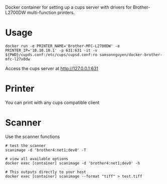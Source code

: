 Docker container for setting up a cups server with drivers for Brother-L2700DW multi-function printers.

Usage
===
```
docker run -e PRINTER_NAME='Brother-MFC-L2700DW' -e PRINTER_IP='10.10.10.1' -p 631:631 -it -v ${PWD}/cupds.conf:/etc/cups/cupsd.conf:ro samsonnguyen/docker-brother-mfc-l27x0dw
```

Access the cups server at http://127.0.0.1:631

Printer
===

You can print with any cups compatible client

Scanner
===

Use the scanner functions

```
# test the scanner
scanimage -d 'brother4:net1;dev0' -T

# view all available options
docker exec [container] scanimage -d 'brother4:net1;dev0' -h

# This outputs directly to your host
docker exec [container] scanimage --format "tiff" > test.tiff
```
